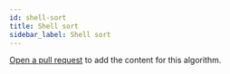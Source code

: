 ```yaml
---
id: shell-sort
title: Shell sort
sidebar_label: Shell sort
---
```


[Open a pull request](https://github.com/AllAlgorithms/algorithms/tree/master/docs/shell-sort.md) to add the content for this algorithm.